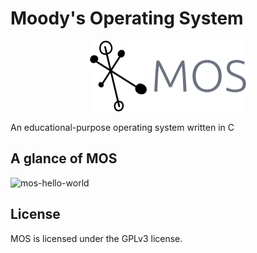 # Moody's Operating System

<div align="center">
<img src="https://raw.githubusercontent.com/moodyhunter/MOS/main/assets/logo/logo-no-background.png" width="250" height="113" />
</div>

An educational-purpose operating system written in C

## A glance of MOS

![mos-hello-world](https://raw.githubusercontent.com/moodyhunter/MOS/main/assets/imgs/mos_hello_world.png)

## License

MOS is licensed under the GPLv3 license.
